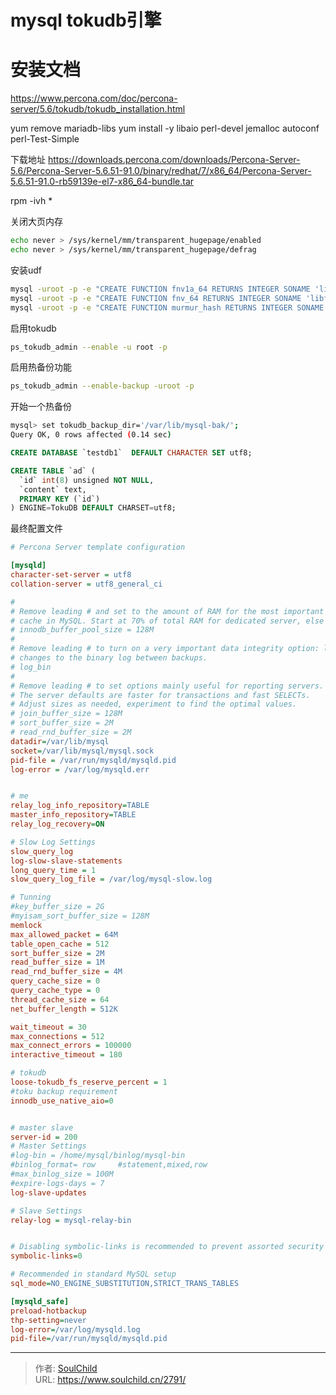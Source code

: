 # mysql tokudb引擎

<!--more-->
# 安装文档
https://www.percona.com/doc/percona-server/5.6/tokudb/tokudb_installation.html

yum remove mariadb-libs
yum install -y libaio perl-devel jemalloc autoconf perl-Test-Simple

下载地址
https://downloads.percona.com/downloads/Percona-Server-5.6/Percona-Server-5.6.51-91.0/binary/redhat/7/x86_64/Percona-Server-5.6.51-91.0-rb59139e-el7-x86_64-bundle.tar

rpm -ivh *


关闭大页内存
```bash
echo never > /sys/kernel/mm/transparent_hugepage/enabled
echo never > /sys/kernel/mm/transparent_hugepage/defrag
```


安装udf
```bash
mysql -uroot -p -e "CREATE FUNCTION fnv1a_64 RETURNS INTEGER SONAME 'libfnv1a_udf.so'"
mysql -uroot -p -e "CREATE FUNCTION fnv_64 RETURNS INTEGER SONAME 'libfnv_udf.so'"
mysql -uroot -p -e "CREATE FUNCTION murmur_hash RETURNS INTEGER SONAME 'libmurmur_udf.so'"
```

启用tokudb
```bash
ps_tokudb_admin --enable -u root -p
```

启用热备份功能
```bash
ps_tokudb_admin --enable-backup -uroot -p
```

开始一个热备份
```bash
mysql> set tokudb_backup_dir='/var/lib/mysql-bak/';
Query OK, 0 rows affected (0.14 sec)
```

```sql
CREATE DATABASE `testdb1`  DEFAULT CHARACTER SET utf8;

CREATE TABLE `ad` (
  `id` int(8) unsigned NOT NULL,
  `content` text,
  PRIMARY KEY (`id`)
) ENGINE=TokuDB DEFAULT CHARSET=utf8;
```


最终配置文件
```ini
# Percona Server template configuration

[mysqld]
character-set-server = utf8
collation-server = utf8_general_ci

#
# Remove leading # and set to the amount of RAM for the most important data
# cache in MySQL. Start at 70% of total RAM for dedicated server, else 10%.
# innodb_buffer_pool_size = 128M
#
# Remove leading # to turn on a very important data integrity option: logging
# changes to the binary log between backups.
# log_bin
#
# Remove leading # to set options mainly useful for reporting servers.
# The server defaults are faster for transactions and fast SELECTs.
# Adjust sizes as needed, experiment to find the optimal values.
# join_buffer_size = 128M
# sort_buffer_size = 2M
# read_rnd_buffer_size = 2M
datadir=/var/lib/mysql
socket=/var/lib/mysql/mysql.sock
pid-file = /var/run/mysqld/mysqld.pid
log-error = /var/log/mysqld.err


# me
relay_log_info_repository=TABLE
master_info_repository=TABLE
relay_log_recovery=ON

# Slow Log Settings
slow_query_log
log-slow-slave-statements
long_query_time = 1
slow_query_log_file = /var/log/mysql-slow.log

# Tunning
#key_buffer_size = 2G
#myisam_sort_buffer_size = 128M
memlock
max_allowed_packet = 64M
table_open_cache = 512
sort_buffer_size = 2M
read_buffer_size = 1M
read_rnd_buffer_size = 4M
query_cache_size = 0
query_cache_type = 0
thread_cache_size = 64
net_buffer_length = 512K

wait_timeout = 30
max_connections = 512
max_connect_errors = 100000
interactive_timeout = 180

# tokudb
loose-tokudb_fs_reserve_percent = 1
#toku backup requirement
innodb_use_native_aio=0


# master slave
server-id = 200
# Master Settings
#log-bin = /home/mysql/binlog/mysql-bin
#binlog_format= row     #statement,mixed,row
#max_binlog_size = 100M
#expire-logs-days = 7
log-slave-updates

# Slave Settings
relay-log = mysql-relay-bin


# Disabling symbolic-links is recommended to prevent assorted security risks
symbolic-links=0

# Recommended in standard MySQL setup
sql_mode=NO_ENGINE_SUBSTITUTION,STRICT_TRANS_TABLES

[mysqld_safe]
preload-hotbackup
thp-setting=never
log-error=/var/log/mysqld.log
pid-file=/var/run/mysqld/mysqld.pid
```


---

> 作者: [SoulChild](https://www.soulchild.cn)  
> URL: https://www.soulchild.cn/2791/  

